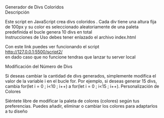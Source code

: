 Generador de Divs Coloridos                                                                                            
Descripción

Este script en JavaScript crea divs coloridos . Cada div tiene una altura fija de 100px y su color es seleccionado aleatoriamente de una paleta predefinida el bucle genera 10 divs en total                                           
Instrucciones de Uso
debes tener enlazado el archivo index.html 

Con este link puedes ver funcionando el script                                                                       
http://127.0.0.1:5500/script2/                                                                                       
en dado caso que no funcione tendras que lanzar tu server local 

Modificación del Número de Divs

Si deseas cambiar la cantidad de divs generados, simplemente modifica el valor de la variable i en el bucle for. Por ejemplo, si deseas generar 15 divs, cambia for(let i = 0 ; i<10 ; i++) a for(let i = 0 ; i<15 ; i++).
Personalización de Colores

Siéntete libre de modificar la paleta de colores (colores) según tus preferencias. Puedes añadir, eliminar o cambiar los colores para adaptarlos a tu diseño
